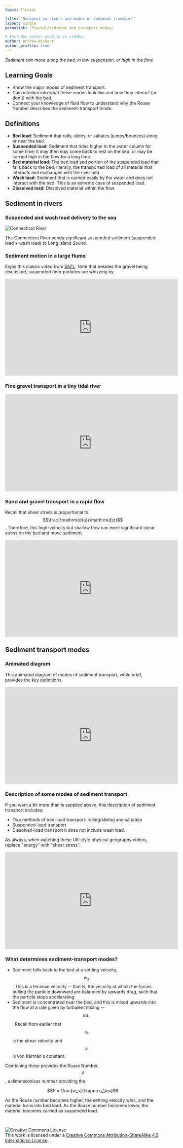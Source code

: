 ```yaml
---
topic: fluvial

title: "Sediment in rivers and modes of sediment transport"
layout: single
permalink: /fluvial/sediment_and_transport_modes/

# Includes author profile in sidebar
author: Andrew Wickert
author_profile: true
---
```


*Sediment can move along the bed, in low suspension, or high in the flow.*

## Learning Goals
* Know the major modes of sediment transport.
* Gain intuition into what these modes look like and how they interact (or don't) with the bed.
* Connect your knowledge of fluid flow to understand why the Rouse Number describes the sediment-transport mode.

## Definitions

* **Bed load**: Sediment that rolls, slides, or saltates (jumps/bounces) along or near the bed.
* **Suspended load**: Sediment that rides higher in the water column for some time; it may then may come back to rest on the bed, or may be carried high in the flow for a long time.
* **Bed material load**: The bed load and portion of the suspended load that falls back to the bed; literally, the transported load of all material that interacts and exchanges with the river bed.
* **Wash load**: Sediment that is carried easily by the water and does not interact with the bed. This is an extreme case of suspended load.
* **Dissolved load**: Dissolved material within the flow.

## Sediment in rivers

### Suspended and wash load delivery to the sea

![Connecticut River](https://eoimages.gsfc.nasa.gov/images/imagerecords/52000/52059/groton_tm5_2011245.jpg)

The Connecticut River sends significant suspended sediment (suspended load + wash load) to Long Island Sound.

### Sediment motion in a large flume

Enjoy this classic video from [SAFL](https://www.safl.umn.edu/). Note that besides the gravel being discussed, suspended finer particles are whizzing by.

<iframe width="560" height="315" src="https://www.youtube.com/embed/lSAxgUoAmk4" frameborder="0" allow="accelerometer; autoplay; clipboard-write; encrypted-media; gyroscope; picture-in-picture" allowfullscreen></iframe>

### Fine gravel transport in a tiny tidal river

<iframe width="560" height="315" src="https://www.youtube.com/embed/jpexS4-9IF0" frameborder="0" allow="accelerometer; autoplay; clipboard-write; encrypted-media; gyroscope; picture-in-picture" allowfullscreen></iframe>

### Sand and gravel transport in a rapid flow

Recall that shear stress is proportional to $$\frac{\mathrm{d}u}{\mathrm{d}z}$$. Therefore, this high-velocity but shallow flow can exert significant shear stress on the bed and move sediment.

<iframe width="560" height="315" src="https://www.youtube.com/embed/lFh8u7xmzr0" frameborder="0" allow="accelerometer; autoplay; clipboard-write; encrypted-media; gyroscope; picture-in-picture" allowfullscreen></iframe>

## Sediment transport modes

### Animated diagram

This animated diagram of modes of sediment transport, while brief, provides the key definitions.

<iframe width="560" height="315" src="https://www.youtube.com/embed/Hbr7nJphz0Y" frameborder="0" allow="accelerometer; autoplay; clipboard-write; encrypted-media; gyroscope; picture-in-picture" allowfullscreen></iframe>

### Description of some modes of sediment transport

If you want a bit more than is supplied above, this description of sediment transport includes:
* Two methods of bed-load transport: rolling/sliding and saltation
* Suspended-load transport
* Dissolved-load transport
It does not include wash load.

As always, when watching these UK-style physical geography videos, replace "energy" with "shear stress".

<iframe width="560" height="315" src="https://www.youtube.com/embed/X6t5BCtwvZs" frameborder="0" allow="accelerometer; autoplay; clipboard-write; encrypted-media; gyroscope; picture-in-picture" allowfullscreen></iframe>

### What determines sediment-transport modes?

* Sediment falls back to the bed at a settling velocity, $$w_s$$. This is a terminal velocity -- that is, the velocity at which the forces pulling the particle downward are balanced by upwards drag, such that the particle stops accelerating.
* Sediment is concentrated near the bed, and this is mixed upwards into the flow at a rate given by turbulent mixing -- $$\kappa u_\tau$$. Recall from earlier that $$u_\tau$$ is the shear velocity and $$\kappa$$ is von Kármán's constant.

Combining these provides the Rouse Number, $$P$$, a dimensionless number providing the

$$P = \frac{w_s}{\kappa u_\tau}$$

As the Rouse number becomes higher, the settling velocity wins, and the material turns into bed load. As the Rouse number becomes lower, the material becomes carried as suspended load.

<br/>

<a rel="license" href="http://creativecommons.org/licenses/by-sa/4.0/"><img alt="Creative Commons License" style="border-width:0" src="https://i.creativecommons.org/l/by-sa/4.0/88x31.png" /></a><br />This work is licensed under a <a rel="license" href="http://creativecommons.org/licenses/by-sa/4.0/">Creative Commons Attribution-ShareAlike 4.0 International License</a>.
